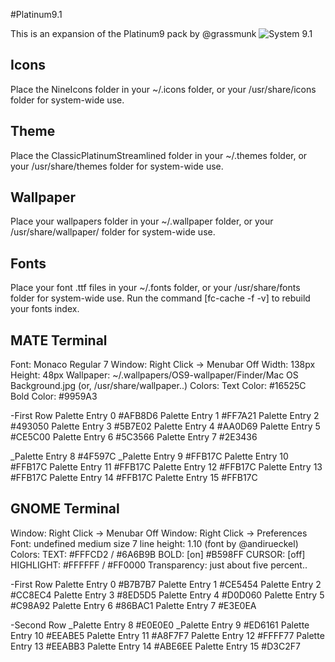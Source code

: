 #Platinum9.1

This is an expansion of the Platinum9 pack by @grassmunk
![System 9.1](https://i.imgur.com/gNHKqXy.png)


## Icons

Place the NineIcons folder in your ~/.icons folder, or your /usr/share/icons folder for system-wide use.


## Theme

Place the ClassicPlatinumStreamlined folder in your ~/.themes folder, or your /usr/share/themes folder for system-wide use.


## Wallpaper

Place your wallpapers folder in your ~/.wallpaper folder, or your /usr/share/wallpaper/ folder for system-wide use.


## Fonts

Place your font .ttf files in your ~/.fonts folder, or your /usr/share/fonts folder for system-wide use.
Run the command [fc-cache -f -v] to rebuild your fonts index.


## MATE Terminal

Font: Monaco Regular 7
Window: Right Click -> Menubar Off
Width: 138px Height: 48px
Wallpaper: ~/.wallpapers/OS9-wallpaper/Finder/Mac OS Background.jpg (or, /usr/share/wallpaper..)
Colors:
Text Color: #16525C
Bold Color: #9959A3

-First Row
Palette Entry 0 #AFB8D6
Palette Entry 1 #FF7A21
Palette Entry 2 #493050
Palette Entry 3 #5B7E02
Palette Entry 4 #AA0D69
Palette Entry 5 #CE5C00
Palette Entry 6 #5C3566
Palette Entry 7 #2E3436

_Palette Entry 8 #4F597C
_Palette Entry 9 #FFB17C
Palette Entry 10 #FFB17C
Palette Entry 11 #FFB17C
Palette Entry 12 #FFB17C
Palette Entry 13 #FFB17C
Palette Entry 14 #FFB17C
Palette Entry 15 #FFB17C


## GNOME Terminal

Window: Right Click -> Menubar Off
Window: Right Click -> Preferences
Font: undefined medium size 7 line height: 1.10 (font by @andirueckel)
Colors:
TEXT: #FFFCD2 / #6A6B9B
BOLD: [on] #B598FF 
CURSOR: [off]
HIGHLIGHT: #FFFFFF / #FF0000
Transparency: just about five percent..

-First Row
Palette Entry 0 #B7B7B7
Palette Entry 1 #CE5454
Palette Entry 2 #CC8EC4
Palette Entry 3 #8ED5D5
Palette Entry 4 #D0D060
Palette Entry 5 #C98A92
Palette Entry 6 #86BAC1
Palette Entry 7 #E3E0EA

-Second Row
_Palette Entry 8 #E0E0E0 
_Palette Entry 9 #ED6161
Palette Entry 10 #EEABE5
Palette Entry 11 #A8F7F7
Palette Entry 12 #FFFF77
Palette Entry 13 #EEABB3
Palette Entry 14 #ABE6EE
Palette Entry 15 #D3C2F7
